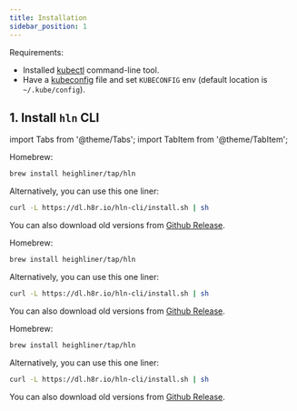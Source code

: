 ```yaml
---
title: Installation
sidebar_position: 1
---
```


Requirements:

- Installed [kubectl](https://kubernetes.io/docs/tasks/tools/) command-line tool.
- Have a [kubeconfig](https://kubernetes.io/docs/tasks/access-application-cluster/configure-access-multiple-clusters/) file and set `KUBECONFIG` env (default location is `~/.kube/config`).

## 1. Install `hln` CLI

import Tabs from '@theme/Tabs';
import TabItem from '@theme/TabItem';

<Tabs>
  <TabItem value="script" label="MacOS" default>

Homebrew:

```bash
brew install heighliner/tap/hln
```

Alternatively, you can use this one liner:

```bash
curl -L https://dl.h8r.io/hln-cli/install.sh | sh
```

You can also download old versions from [Github Release](https://github.com/h8r-dev/heighliner/releases).

  </TabItem>
  <TabItem value="homebrew" label="Linux">

Homebrew:

```bash
brew install heighliner/tap/hln
```

Alternatively, you can use this one liner:

```bash
curl -L https://dl.h8r.io/hln-cli/install.sh | sh
```

You can also download old versions from [Github Release](https://github.com/h8r-dev/heighliner/releases).

  </TabItem>
  <TabItem value="github_release" label="Windows">

Homebrew:

```bash
brew install heighliner/tap/hln
```

Alternatively, you can use this one liner:

```bash
curl -L https://dl.h8r.io/hln-cli/install.sh | sh
```

You can also download old versions from [Github Release](https://github.com/h8r-dev/heighliner/releases).

  </TabItem>
</Tabs>
